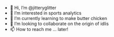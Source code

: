 - 👋 Hi, I’m @jitteryglitter
- 👀 I’m interested in sports analytics
- 🌱 I’m currently learning to make butter chicken
- 💞️ I’m looking to collaborate on the origin of idlis
- 📫 How to reach me ... later!

<!---
jitteryglitter/jitteryglitter is a ✨ special ✨ repository because its `README.md` (this file) appears on your GitHub profile.
You can click the Preview link to take a look at your changes.
--->
